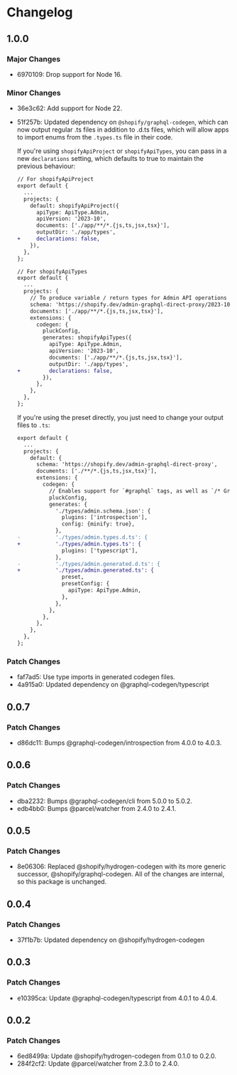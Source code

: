 # Changelog

## 1.0.0

### Major Changes

- 6970109: Drop support for Node 16.

### Minor Changes

- 36e3c62: Add support for Node 22.
- 51f257b: Updated dependency on `@shopify/graphql-codegen`, which can now output regular .ts files in addition to .d.ts files, which will allow apps to import enums from the `.types.ts` file in their code.

  If you're using `shopifyApiProject` or `shopifyApiTypes`, you can pass in a new `declarations` setting, which defaults to true to maintain the previous behaviour:

  ```diff
  // For shopifyApiProject
  export default {
    ...
    projects: {
      default: shopifyApiProject({
        apiType: ApiType.Admin,
        apiVersion: '2023-10',
        documents: ['./app/**/*.{js,ts,jsx,tsx}'],
        outputDir: './app/types',
  +     declarations: false,
      }),
    },
  };

  // For shopifyApiTypes
  export default {
    ...
    projects: {
      // To produce variable / return types for Admin API operations
      schema: 'https://shopify.dev/admin-graphql-direct-proxy/2023-10',
      documents: ['./app/**/*.{js,ts,jsx,tsx}'],
      extensions: {
        codegen: {
          pluckConfig,
          generates: shopifyApiTypes({
            apiType: ApiType.Admin,
            apiVersion: '2023-10',
            documents: ['./app/**/*.{js,ts,jsx,tsx}'],
            outputDir: './app/types',
  +         declarations: false,
          }),
        },
      },
    },
  };
  ```

  If you're using the preset directly, you just need to change your output files to `.ts`:

  ```diff
  export default {
    ...
    projects: {
      default: {
        schema: 'https://shopify.dev/admin-graphql-direct-proxy',
        documents: ['./**/*.{js,ts,jsx,tsx}'],
        extensions: {
          codegen: {
            // Enables support for `#graphql` tags, as well as `/* GraphQL */`
            pluckConfig,
            generates: {
              './types/admin.schema.json': {
                plugins: ['introspection'],
                config: {minify: true},
              },
  -           './types/admin.types.d.ts': {
  +           './types/admin.types.ts': {
                plugins: ['typescript'],
              },
  -           './types/admin.generated.d.ts': {
  +           './types/admin.generated.ts': {
                preset,
                presetConfig: {
                  apiType: ApiType.Admin,
                },
              },
            },
          },
        },
      },
    },
  };
  ```

### Patch Changes

- faf7ad5: Use type imports in generated codegen files.
- 4a915a0: Updated dependency on @graphql-codegen/typescript

## 0.0.7

### Patch Changes

- d86dc11: Bumps @graphql-codegen/introspection from 4.0.0 to 4.0.3.

## 0.0.6

### Patch Changes

- dba2232: Bumps @graphql-codegen/cli from 5.0.0 to 5.0.2.
- edb4bb0: Bumps @parcel/watcher from 2.4.0 to 2.4.1.

## 0.0.5

### Patch Changes

- 8e06306: Replaced @shopify/hydrogen-codegen with its more generic successor, @shopify/graphql-codegen. All of the changes are internal, so this package is unchanged.

## 0.0.4

### Patch Changes

- 37f1b7b: Updated dependency on @shopify/hydrogen-codegen

## 0.0.3

### Patch Changes

- e10395ca: Update @graphql-codegen/typescript from 4.0.1 to 4.0.4.

## 0.0.2

### Patch Changes

- 6ed8499a: Update @shopify/hydrogen-codegen from 0.1.0 to 0.2.0.
- 284f2cf2: Update @parcel/watcher from 2.3.0 to 2.4.0.
